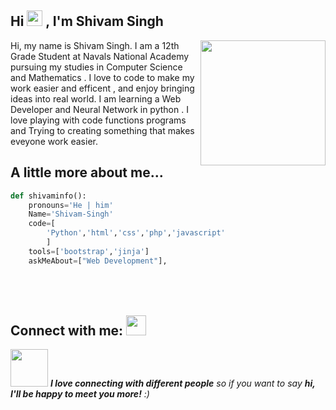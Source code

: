 <h2> Hi <img src="https://github.com/Sd-Shivam/Sd-Shivam/blob/main/Hi.gif" width="25px"> , I'm Shivam Singh</h2>

<img align='right' src='https://github.com/Sd-Shivam/Sd-Shivam/blob/main/master.png' width='200"'>

Hi, my name is Shivam Singh. I am a 12th Grade Student at Navals National  Academy pursuing my studies in Computer Science and Mathematics . I love to code to make my work easier and efficent , and enjoy bringing ideas into real world. I am learning a Web Developer and Neural Network in python . I love playing with code functions programs and Trying to creating something that makes eveyone work easier.

## A little more about me...  
```python code
def shivaminfo():
    pronouns='He | him'
    Name='Shivam-Singh'
    code=[
        'Python','html','css','php','javascript'
        ]
    tools=['bootstrap','jinja']
    askMeAbout=["Web Development"],


```


## Connect with me: <img src="https://user-images.githubusercontent.com/53649201/99296951-8ef68900-286d-11eb-9bf3-fdb6cf13b585.gif" height="32px" style="padding-top: 50px;">
<img src="https://media.giphy.com/media/LnQjpWaON8nhr21vNW/giphy.gif" width="60"> <em><b>I love connecting with different people</b> so if you want to say <b>hi, I'll be happy to meet you more!</b> :)</em>

<!-- - 👋 Hi, I’m Shiva
- 👀 I’m interested in AI
- 🌱 I’m currently learning Python 
- 💞️ I’m looking to collaborate on any AI Project to learn with u all
- 📫 How to reach me sd.shivam.00@gmail.com

Sd-Shivam/Sd-Shivam is a ✨ special ✨ repository because its `README.md` (this file) appears on your GitHub profile.
You can click the Preview link to take a look at your changes.
 -->

